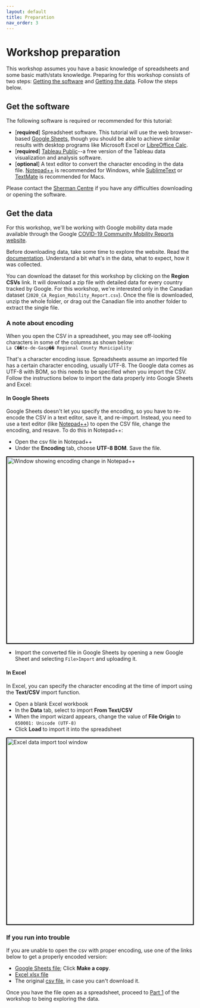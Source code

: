 ```yaml
---
layout: default
title: Preparation
nav_order: 3
---
```


# Workshop preparation 
This workshop assumes you have a basic knowledge of spreadsheets and some basic math/stats knowledge. Preparing for this workshop consists of two steps: [Getting the software](#get-the-software) and [Getting the data](#get-the-data). Follow the steps below. 
  
## Get the software
The following software is required or recommended for this tutorial: 
* [**required**] Spreadsheet software. This tutorial will use the web browser-based [Google Sheets](https://docs.google.com/spreadsheets/u/0/), though you should be able to achieve similar results with desktop programs like Microsoft Excel or [LibreOffice Calc](https://www.libreoffice.org/).
* [**required**] [Tableau Public](https://public.tableau.com/en-us/s/)--a free version of the Tableau data visualization and analysis software. 
* [**optional**] A text editor to convert the character encoding in the data file. [Notepad++](https://notepad-plus-plus.org/) is recommended for Windows, while [SublimeText](https://www.sublimetext.com/2) or [TextMate](https://macromates.com/) is recommended for Macs.

Please contact the [Sherman Centre](mailto:scds@mcmaster.ca) if you have any difficulties downloading or opening the software.
  
## Get the data
For this workshop, we'll be working with Google mobility data made available through the Google [COVID-19 Community Mobility Reports website](https://www.google.com/covid19/mobility/). 

Before downloading data, take some time to explore the website. Read the [documentation](https://www.google.com/covid19/mobility/data_documentation.html?hl=en). Understand a bit what's in the data, what to expect, how it was collected. 

You can download the dataset for this workshop by clicking on the **Region CSVs** link. It will download a zip file with detailed data for every country tracked by Google. For this workshop, we're interested only in the Canadian dataset (```2020_CA_Region_Mobility_Report.csv```). Once the file is downloaded, unzip the whole folder, or drag out the Canadian file into another folder to extract the single file. 

### A note about encoding
When you open the CSV in a spreadsheet, you may see off-looking characters in some of the columns as shown below:  
```La C��te-de-Gasp�� Regional County Municipality```

That's a character encoding issue. Spreadsheets assume an imported file has a certain character encoding, usually UTF-8. The Google data comes as UTF-8 with BOM, so this needs to be specified when you import the CSV. Follow the instructions below to import the data properly into Google Sheets and Excel: 

#### In Google Sheets
Google Sheets doesn't let you specify the encoding, so you have to re-encode the CSV in a text editor, save it, and re-import. Instead, you need to use a text editor (like [Notepad++](https://notepad-plus-plus.org/downloads/v7.9.2/)) to open the CSV file, change the encoding, and resave. 
To do this in Notepad++: 
* Open the csv file in Notepad++
* Under the **Encoding** tab, choose **UTF-8 BOM**. Save the file.
<img src="assets/img/notepad-encoding.png" alt="Window showing encoding change in Notepad++" width="500" style="border: 2px solid black">

* Import the converted file in Google Sheets by opening a new Google Sheet and selecting ```File>Import``` and uploading it.

#### In Excel
In Excel, you can specify the character encoding at the time of import using the **Text/CSV** import function.
* Open a blank Excel workbook
* In the **Data** tab, select to import **From Text/CSV**
* When the import wizard appears, change the value of **File Origin** to ```650001: Unicode (UTF-8)```
* Click **Load** to import it into the spreadsheet
<img src="assets/img/excel-import.png" alt="Excel data import tool window" width="500" style="border: 2px solid black">

### If you run into trouble
If you are unable to open the csv with proper encoding, use one of the links below to get a properly encoded version: 
* [Google Sheets file](https://docs.google.com/spreadsheets/d/1IbTXQFJ4JPQB4OS2TwrUu-QpbJJl5t8Ntc40sh7udO0/copy); Click **Make a copy**.
* [Excel xlsx file](https://github.com/scds/data-driven-stories/raw/main/assets/data/2020_CA_Region_Mobility_Report.xlsx)
* The original [csv file](https://github.com/scds/data-driven-stories/raw/main/assets/data/2020_CA_Region_Mobility_Report.csv), in case you can't download it. 

Once you have the file open as a spreadsheet, proceed to [Part 1](part1) of the workshop to being exploring the data.
